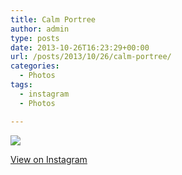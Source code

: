```yaml
---
title: Calm Portree
author: admin
type: posts
date: 2013-10-26T16:23:29+00:00
url: /posts/2013/10/26/calm-portree/
categories:
  - Photos
tags:
  - instagram
  - Photos

---
```

<img src="https://lobban.org/wordpress//HLIC/735aaf9342e8ab36a1623f751493ed1d.jpg" class="instagram-image" />

<p class="view-instagram">
  <a href="http://instagram.com/p/f79Z-tKlqY/">View on Instagram</a>
</p>